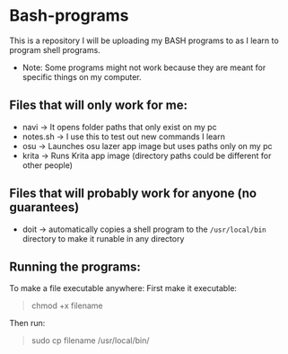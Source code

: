 # Bash-programs
This is a repository I will be uploading my BASH programs to as I learn to program shell programs. 

* Note: Some programs might not work because they are meant for specific things on my computer. 

## Files that will only work for me:
* navi -> It opens folder paths that only exist on my pc
* notes.sh -> I use this to test out new commands I learn
* osu -> Launches osu lazer app image but uses paths only on my pc
* krita -> Runs Krita app image (directory paths could be different for other people)

## Files that will probably work for anyone (no guarantees)
* doit -> automatically copies a shell program to the `/usr/local/bin` directory to make it runable in any directory

## Running the programs: 

To make a file executable anywhere:
First make it executable:
> chmod +x filename 

Then run:
> sudo cp filename /usr/local/bin/
